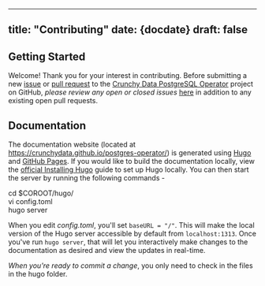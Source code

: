 
---
title: "Contributing"
date: {docdate}
draft: false
---

## Getting Started

Welcome! Thank you for your interest in contributing. Before submitting a new [issue](https://github.com/CrunchyData/postgres-operator/issues/new)
or [pull request](https://github.com/CrunchyData/postgres-operator/pulls) to the [Crunchy Data
PostgreSQL Operator](https://github.com/CrunchyData/postgres-operator/) project on GitHub, *please review any open or closed issues* [here](https://github.com/crunchydata/postgres-operator/issues)
in addition to any existing open pull requests.

## Documentation

The documentation website (located at https://crunchydata.github.io/postgres-operator/) is generated using [Hugo](https://gohugo.io/) and
[GitHub Pages](https://pages.github.com/). If you would like to build the documentation locally, view the
[official Installing Hugo](https://gohugo.io/getting-started/installing/) guide to set up Hugo locally. You can then start the server by
running the following commands -


cd $COROOT/hugo/<br>
vi config.toml<br>
hugo server<br>


When you edit *config.toml*, you'll set `baseURL = "/"`. This will make the local version of the Hugo server accessible by default from
`localhost:1313`. Once you've run `hugo server`, that will let you interactively make changes to the documentation as desired and view the updates
in real-time.

*When you're ready to commit a change*, you only need to check in the files in the hugo folder.